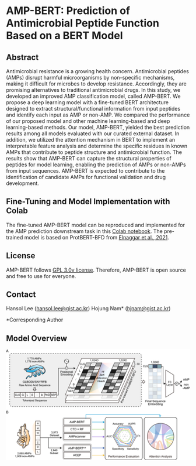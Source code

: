# AMP-BERT: Prediction of Antimicrobial Peptide Function Based on a BERT Model

## Abstract
Antimicrobial resistance is a growing health concern. Antimicrobial peptides (AMPs) disrupt harmful microorganisms by non-specific mechanisms, making it difficult for microbes to develop resistance. Accordingly, they are promising alternatives to traditional antimicrobial drugs. In this study, we developed an improved AMP classification model, called AMP-BERT. We propose a deep learning model with a fine-tuned BERT architecture designed to extract structural/functional information from input peptides and identify each input as AMP or non-AMP. We compared the performance of our proposed model and other machine learning-based and deep learning-based methods. Our model, AMP-BERT, yielded the best prediction results among all models evaluated with our curated external dataset. In addition, we utilized the attention mechanism in BERT to implement an interpretable feature analysis and determine the specific residues in known AMPs that contribute to peptide structure and antimicrobial function. The results show that AMP-BERT can capture the structural properties of peptides for model learning, enabling the prediction of AMPs or non-AMPs from input sequences. AMP-BERT is expected to contribute to the identification of candidate AMPs for functional validation and drug development.

## Fine-Tuning and Model Implementation with Colab
The fine-tuned AMP-BERT model can be reproduced and implemented for the AMP prediction downstream task in this [Colab notebook](https://colab.research.google.com/drive/174Qh22KCga8E4EiJ9fc8AUAbsQzOP11b?usp=sharing).
The pre-trained model is based on ProtBERT-BFD from [Elnaggar et al., 2021](https://doi.org/10.1109/TPAMI.2021.3095381).
## License
AMP-BERT follows [GPL 3.0v license](https://github.com/GIST-CSBL/AMP-BERT/blob/main/LICENSE). Therefore, AMP-BERT is open source and free to use for everyone.

## Contact
Hansol Lee (hansol.lee@gist.ac.kr)
Hojung Nam* (hjnam@gist.ac.kr)

*Corresponding Author

## Model Overview
![OverviewFigure](Fig1_Overview_final.png)

